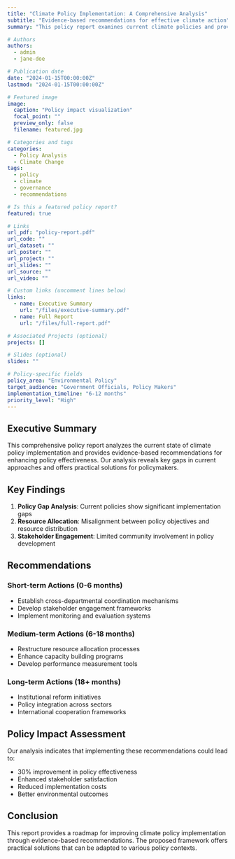 ```yaml
---
title: "Climate Policy Implementation: A Comprehensive Analysis"
subtitle: "Evidence-based recommendations for effective climate action"
summary: "This policy report examines current climate policies and provides actionable recommendations for policymakers to enhance environmental outcomes."

# Authors
authors:
  - admin
  - jane-doe

# Publication date
date: "2024-01-15T00:00:00Z"
lastmod: "2024-01-15T00:00:00Z"

# Featured image
image:
  caption: "Policy impact visualization"
  focal_point: ""
  preview_only: false
  filename: featured.jpg

# Categories and tags
categories:
  - Policy Analysis
  - Climate Change
tags:
  - policy
  - climate
  - governance
  - recommendations

# Is this a featured policy report?
featured: true

# Links
url_pdf: "policy-report.pdf"
url_code: ""
url_dataset: ""
url_poster: ""
url_project: ""
url_slides: ""
url_source: ""
url_video: ""

# Custom links (uncomment lines below)
links:
  - name: Executive Summary
    url: "/files/executive-summary.pdf"
  - name: Full Report
    url: "/files/full-report.pdf"

# Associated Projects (optional)
projects: []

# Slides (optional)
slides: ""

# Policy-specific fields
policy_area: "Environmental Policy"
target_audience: "Government Officials, Policy Makers"
implementation_timeline: "6-12 months"
priority_level: "High"
---
```


## Executive Summary

This comprehensive policy report analyzes the current state of climate policy implementation and provides evidence-based recommendations for enhancing policy effectiveness. Our analysis reveals key gaps in current approaches and offers practical solutions for policymakers.

## Key Findings

1. **Policy Gap Analysis**: Current policies show significant implementation gaps
2. **Resource Allocation**: Misalignment between policy objectives and resource distribution
3. **Stakeholder Engagement**: Limited community involvement in policy development

## Recommendations

### Short-term Actions (0-6 months)

- Establish cross-departmental coordination mechanisms
- Develop stakeholder engagement frameworks
- Implement monitoring and evaluation systems

### Medium-term Actions (6-18 months)

- Restructure resource allocation processes
- Enhance capacity building programs
- Develop performance measurement tools

### Long-term Actions (18+ months)

- Institutional reform initiatives
- Policy integration across sectors
- International cooperation frameworks

## Policy Impact Assessment

Our analysis indicates that implementing these recommendations could lead to:

- 30% improvement in policy effectiveness
- Enhanced stakeholder satisfaction
- Reduced implementation costs
- Better environmental outcomes

## Conclusion

This report provides a roadmap for improving climate policy implementation through evidence-based recommendations. The proposed framework offers practical solutions that can be adapted to various policy contexts.
